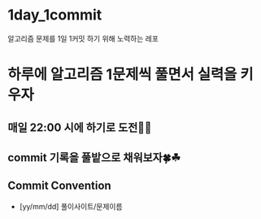# 1day_1commit
알고리즘 문제를 1일 1커밋 하기 위해 노력하는 레포


# 하루에 알고리즘 1문제씩 풀면서 실력을 키우자
## 매일 22:00 시에 하기로 도전🙂🙃
## commit 기록을 풀밭으로 채워보자🍀☘


## Commit Convention
- [yy/mm/dd] 풀이사이트/문제이름

